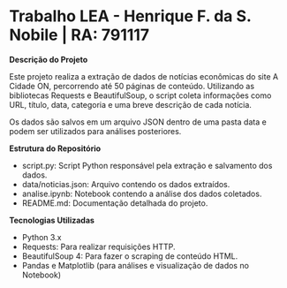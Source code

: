 # Trabalho LEA - Henrique F. da S. Nobile | RA: 791117

**Descrição do Projeto**

Este projeto realiza a extração de dados de notícias econômicas do site A Cidade ON, percorrendo até 50 páginas de conteúdo. Utilizando as bibliotecas Requests e BeautifulSoup, o script coleta informações como URL, título, data, categoria e uma breve descrição de cada notícia.

Os dados são salvos em um arquivo JSON dentro de uma pasta data e podem ser utilizados para análises posteriores.

**Estrutura do Repositório**
- script.py: Script Python responsável pela extração e salvamento dos dados.
- data/noticias.json: Arquivo contendo os dados extraídos.
- analise.ipynb: Notebook contendo a análise dos dados coletados.
- README.md: Documentação detalhada do projeto.

**Tecnologias Utilizadas**
- Python 3.x
- Requests: Para realizar requisições HTTP.
- BeautifulSoup 4: Para fazer o scraping de conteúdo HTML.
- Pandas e Matplotlib (para análises e visualização de dados no Notebook)
